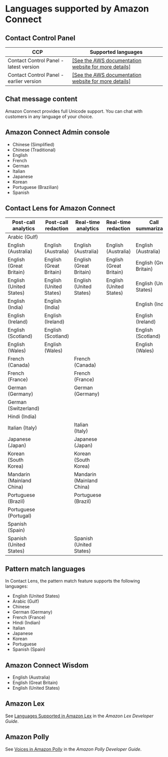 # Languages supported by Amazon Connect<a name="supported-languages"></a>

## Contact Control Panel<a name="supported-languages-ccp"></a>


| CCP | Supported languages | 
| --- | --- | 
|  Contact Control Panel \- latest version  |  [\[See the AWS documentation website for more details\]](http://docs.aws.amazon.com/connect/latest/adminguide/supported-languages.html)  | 
|  Contact Control Panel \- earlier version  |  [\[See the AWS documentation website for more details\]](http://docs.aws.amazon.com/connect/latest/adminguide/supported-languages.html)  | 

## Chat message content<a name="supported-languages-chat"></a>

Amazon Connect provides full Unicode support\. You can chat with customers in any language of your choice\.

## Amazon Connect Admin console<a name="supported-languages-admin-console"></a>
+ Chinese \(Simplified\)
+ Chinese \(Traditional\)
+ English
+ French
+ German
+ Italian
+ Japanese
+ Korean
+ Portuguese \(Brazilian\)
+ Spanish

## Contact Lens for Amazon Connect<a name="supported-languages-contact-lens"></a>


| Post\-call analytics | Post\-call redaction | Real\-time analytics | Real\-time redaction | Call summarization | 
| --- | --- | --- | --- | --- | 
|  Arabic \(Gulf\)  |   |  |  |  | 
|  English \(Australia\)  | English \(Australia\)  | English \(Australia\)  | English \(Australia\)  | English \(Australia\) | 
|  English \(Great Britain\)  |  English \(Great Britain\)  |  English \(Great Britain\)  |  English \(Great Britain\)  |  English \(Great Britain\)  | 
|  English \(United States\)  |  English \(United States\)  |  English \(United States\)  |  English \(United States\)  |  English \(United States\)  | 
|  English \(India\)  |  English \(India\)  |   |  |  English \(India\)  | 
|  English \(Ireland\)  |  English \(Ireland\)  |  |  | English \(Ireland\) | 
|  English \(Scotland\)  |  English \(Scotland\)  |  |  | English \(Scotland\) | 
|  English \(Wales\)  |  English \(Wales\)  |  |  |  English \(Wales\) | 
|  French \(Canada\)  |  |  French \(Canada\)  |  |  | 
|  French \(France\)  |  |  French \(France\)  |  |  | 
|  German \(Germany\)  |  |  German \(Germany\)  |  |  | 
|  German \(Switzerland\)  |  |  |  |  | 
|  Hindi \(India\)  |  |  |  |  | 
|  Italian \(Italy\)  |  |  Italian \(Italy\)  |  |  | 
|  Japanese \(Japan\)  |  | Japanese \(Japan\) |  |  | 
|  Korean \(South Korea\)  |  |  Korean \(South Korea\)  |  |  | 
|  Mandarin \(Mainland China\)  |  |  Mandarin \(Mainland China\)  |  |  | 
|  Portuguese \(Brazil\)  |  |  Portuguese \(Brazil\)  |  |  | 
|  Portuguese \(Portugal\)  |  |  |  |  | 
|  Spanish \(Spain\)  |  |  |  |  | 
|  Spanish \(United States\)  |  | Spanish \(United States\) |  |  | 

## Pattern match languages<a name="supported-languages-contact-lens-pattern-matching"></a>

In Contact Lens, the pattern match feature supports the following languages:
+ English \(United States\)
+ Arabic \(Gulf\)
+ Chinese
+ German \(Germany\)
+ French \(France\)
+ Hindi \(Indian\)
+ Italian
+ Japanese
+ Korean
+ Portuguese
+ Spanish \(Spain\)

## Amazon Connect Wisdom<a name="supported-languages-wisdom"></a>
+ English \(Australia\)
+ English \(Great Britain\)
+ English \(United States\)

## Amazon Lex<a name="supported-languages-lex"></a>

See [Languages Supported in Amazon Lex](https://docs.aws.amazon.com/lex/latest/dg/how-it-works-language.html#supported-languages-and-locales) in the *Amazon Lex Developer Guide*\. 

## Amazon Polly<a name="supported-languages-polly"></a>

See [Voices in Amazon Polly](https://docs.aws.amazon.com/polly/latest/dg/voicelist.html) in the *Amazon Polly Developer Guide*\.
